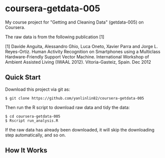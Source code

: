 coursera-getdata-005
====================

My course project for "Getting and Cleaning Data" (getdata-005) on Coursera.

The raw data is from the following publication [1]

[1] Davide Anguita, Alessandro Ghio, Luca Oneto, Xavier Parra and Jorge L.
Reyes-Ortiz. Human Activity Recognition on Smartphones using a Multiclass
Hardware-Friendly Support Vector Machine. International Workshop of Ambient
Assisted Living (IWAAL 2012). Vitoria-Gasteiz, Spain. Dec 2012


Quick Start
-----------

Download this project via git as:

    $ git clone https://github.com/yanlinlin82/coursera-getdata-005

Then run the R script to download raw data and tidy the data:

    $ cd coursera-getdata-005
    $ Rscript run_analysis.R

If the raw data has already been downloaded, it will skip the downloading step
automatically, and so on.


How It Works
------------
